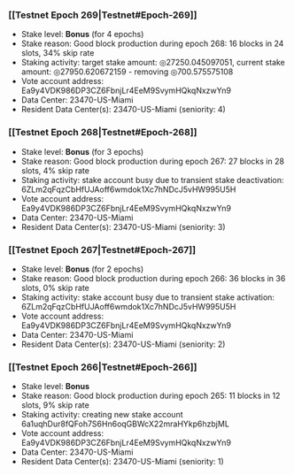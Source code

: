 ### [[Testnet Epoch 269|Testnet#Epoch-269]]
* Stake level: **Bonus** (for 4 epochs)
* Stake reason: Good block production during epoch 268: 16 blocks in 24 slots, 34% skip rate
* Staking activity: target stake amount: ◎27250.045097051, current stake amount: ◎27950.620672159 - removing ◎700.575575108
* Vote account address: Ea9y4VDK986DP3CZ6FbnjLr4EeM9SvymHQkqNxzwYn9
* Data Center: 23470-US-Miami
* Resident Data Center(s): 23470-US-Miami (seniority: 4)
### [[Testnet Epoch 268|Testnet#Epoch-268]]
* Stake level: **Bonus** (for 3 epochs)
* Stake reason: Good block production during epoch 267: 27 blocks in 28 slots, 4% skip rate
* Staking activity: stake account busy due to transient stake deactivation: 6ZLm2qFqzCbHfUJAoff6wmdok1Xc7hNDcJ5vHW995U5H
* Vote account address: Ea9y4VDK986DP3CZ6FbnjLr4EeM9SvymHQkqNxzwYn9
* Data Center: 23470-US-Miami
* Resident Data Center(s): 23470-US-Miami (seniority: 3)
### [[Testnet Epoch 267|Testnet#Epoch-267]]
* Stake level: **Bonus** (for 2 epochs)
* Stake reason: Good block production during epoch 266: 36 blocks in 36 slots, 0% skip rate
* Staking activity: stake account busy due to transient stake activation: 6ZLm2qFqzCbHfUJAoff6wmdok1Xc7hNDcJ5vHW995U5H
* Vote account address: Ea9y4VDK986DP3CZ6FbnjLr4EeM9SvymHQkqNxzwYn9
* Data Center: 23470-US-Miami
* Resident Data Center(s): 23470-US-Miami (seniority: 2)
### [[Testnet Epoch 266|Testnet#Epoch-266]]
* Stake level: **Bonus**
* Stake reason: Good block production during epoch 265: 11 blocks in 12 slots, 9% skip rate
* Staking activity: creating new stake account 6a1uqhDur8fQFoh7S6Hn6oqGBWcX22mraHYkp6hzbjML
* Vote account address: Ea9y4VDK986DP3CZ6FbnjLr4EeM9SvymHQkqNxzwYn9
* Data Center: 23470-US-Miami
* Resident Data Center(s): 23470-US-Miami (seniority: 1)